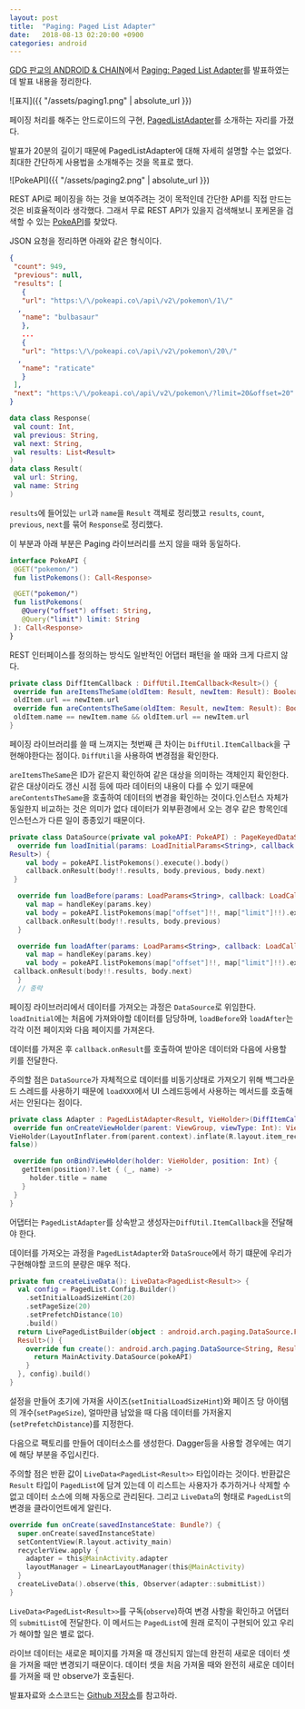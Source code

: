 ```yaml
---
layout: post
title:  "Paging: Paged List Adapter"
date:   2018-08-13 02:20:00 +0900
categories: android
---
```


[GDG 판교의 ANDROID & CHAIN](https://festa.io/events/62)에서 [Paging: Paged List Adapter](https://github.com/dalinaum/paged-list-adpater-demo/blob/master/paging.pdf)를 발표하였는데 발표 내용을 정리한다.

![표지]({{ "/assets/paging1.png" | absolute_url }})

페이징 처리를 해주는 안드로이드의 구현, [PagedListAdapter](https://developer.android.com/reference/android/arch/paging/PagedListAdapter)를 소개하는 자리를 가졌다.

발표가 20분의 길이기 때문에 PagedListAdapter에 대해 자세히 설명할 수는 없었다. 최대한 간단하게 사용법을 소개해주는 것을 목표로 했다.

![PokeAPI]({{ "/assets/paging2.png" | absolute_url }})

REST API로 페이징을 하는 것을 보여주려는 것이 목적인데 간단한 API를 직접 만드는 것은 비효율적이라 생각했다. 그래서 무료 REST API가 있을지 검색해보니 포케몬을 검색할 수 있는 [PokeAPI](https://pokeapi.co)를 찾았다.

JSON 요청을 정리하면 아래와 같은 형식이다.

```json
{
 "count": 949,
 "previous": null,
 "results": [
   {
   "url": "https:\/\/pokeapi.co\/api\/v2\/pokemon\/1\/"
  ,
   "name": "bulbasaur"
   },
   ...
   {
   "url": "https:\/\/pokeapi.co\/api\/v2\/pokemon\/20\/"
  ,
   "name": "raticate"
   }
 ],
 "next": "https:\/\/pokeapi.co\/api\/v2\/pokemon\/?limit=20&offset=20"
}
```

```kotlin
data class Response(
 val count: Int,
 val previous: String,
 val next: String,
 val results: List<Result>
)
data class Result(
 val url: String,
 val name: String
)
```

`results`에 들어있는 `url`과 `name`을 `Result` 객체로 정리했고 `results`, `count`, `previous`, `next`를 묶어 `Response`로 정리했다.

이 부분과 아래 부분은 Paging 라이브러리를 쓰지 않을 때와 동일하다.

```kotlin
interface PokeAPI {
 @GET("pokemon/")
 fun listPokemons(): Call<Response>

 @GET("pokemon/")
 fun listPokemons(
   @Query("offset") offset: String,
   @Query("limit") limit: String
 ): Call<Response>
}
```

REST 인터페이스를 정의하는 방식도 일반적인 어댑터 패턴을 쓸 때와 크게 다르지 않다.

```kotlin
private class DiffItemCallback : DiffUtil.ItemCallback<Result>() {
 override fun areItemsTheSame(oldItem: Result, newItem: Result): Boolean =
 oldItem.url == newItem.url
 override fun areContentsTheSame(oldItem: Result, newItem: Result): Boolean =
 oldItem.name == newItem.name && oldItem.url == newItem.url
}
```

페이징 라이브러리를 쓸 때 느껴지는 첫번째 큰 차이는 `DiffUtil.ItemCallback`을 구현해야한다는 점이다. `DiffUtil`을 사용하여 변경점을 확인한다.

`areItemsTheSame`은 ID가 같은지 확인하여 같은 대상을 의미하는 객체인지 확인한다. 같은 대상이라도 갱신 시점 등에 따라 데이터의 내용이 다를 수 있기 때문에 `areContentsTheSame`을 호출하여 데이터의 변경을 확인하는 것이다.인스턴스 자체가 동일한지 비교하는 것은 의미가 없다
 데이터가 외부환경에서 오는 경우 같은 항목인데 인스턴스가 다른 일이 종종있기 때문이다.

```kotlin
private class DataSource(private val pokeAPI: PokeAPI) : PageKeyedDataSource<String, Result>() {
  override fun loadInitial(params: LoadInitialParams<String>, callback: LoadInitialCallback<String,
Result>) {
    val body = pokeAPI.listPokemons().execute().body()
    callback.onResult(body!!.results, body.previous, body.next)
 }

  override fun loadBefore(params: LoadParams<String>, callback: LoadCallback<String, Result>) {
    val map = handleKey(params.key)
    val body = pokeAPI.listPokemons(map["offset"]!!, map["limit"]!!).execute().body()
    callback.onResult(body!!.results, body.previous)
  }

  override fun loadAfter(params: LoadParams<String>, callback: LoadCallback<String, Result>) {
    val map = handleKey(params.key)
    val body = pokeAPI.listPokemons(map["offset"]!!, map["limit"]!!).execute().body()
 callback.onResult(body!!.results, body.next)
  }
  // 중략
 ```

 페이징 라이브러리에서 데이터를 가져오는 과정은 `DataSource`로 위임한다. `loadInitial`에는 처음에 가져와야할 데이터를 담당하며, `loadBefore`와 `loadAfter`는 각각 이전 페이지와 다음 페이지를 가져온다.

 데이터를 가져온 후 `callback.onResult`를 호출하여 받아온 데이터와 다음에 사용할 키를 전달한다.

 주의할 점은 `DataSource`가 자체적으로 데이터를 비동기상태로 가져오기 위해 백그라운드 스레드를 사용하기 때문에 `loadXXX`에서 UI 스레드등에서 사용하는 메서드를 호출해서는 안된다는 점이다.

 ```kotlin
private class Adapter : PagedListAdapter<Result, VieHolder>(DiffItemCallback()) {
  override fun onCreateViewHolder(parent: ViewGroup, viewType: Int): VieHolder =
 VieHolder(LayoutInflater.from(parent.context).inflate(R.layout.item_recyclerview, parent,
false))

  override fun onBindViewHolder(holder: VieHolder, position: Int) {
    getItem(position)?.let { (_, name) ->
      holder.title = name
    }
  }
}
```

어댑터는 `PagedListAdapter`를 상속받고 생성자는`DiffUtil.ItemCallback`을 전달해야 한다.

데이터를 가져오는 과정을 `PagedListAdapter`와 `DataSrouce`에서 하기 떄문에 우리가 구현해야할 코드의 분량은 매우 적다.

```kotlin
private fun createLiveData(): LiveData<PagedList<Result>> {
  val config = PagedList.Config.Builder()
    .setInitialLoadSizeHint(20)
    .setPageSize(20)
    .setPrefetchDistance(10)
    .build()
  return LivePagedListBuilder(object : android.arch.paging.DataSource.Factory<String,
  Result>() {
    override fun create(): android.arch.paging.DataSource<String, Result> {
      return MainActivity.DataSource(pokeAPI)
    }
  }, config).build()
}
```

설정을 만들어 초기에 가져올 사이즈(`setInitialLoadSizeHint`)와 페이즈 당 아이템의 개수(`setPageSize`), 얼마만큼 남았을 때 다음 데이터를 가저올지(`setPrefetchDistance`)를 지정한다.

다음으로 팩토리를 만들어 데이터소스를 생성한다. Dagger등을 사용할 경우에는 여기에 해당 부분을 주입시킨다.

주의할 점은 반환 값이 `LiveData<PagedList<Result>>` 타입이라는 것이다. 반환값은 `Result` 타입이 `PagedList`에 담겨 있는데 이 리스트는 사용자가 추가하거나 삭제할 수 없고 데이터 소스에 의해 자동으로 관리된다. 그리고 `LiveData`의 형태로 `PagedList`의 변경을 클라이언트에게 알린다.

```kotlin
override fun onCreate(savedInstanceState: Bundle?) {
  super.onCreate(savedInstanceState)
  setContentView(R.layout.activity_main)
  recyclerView.apply {
    adapter = this@MainActivity.adapter
    layoutManager = LinearLayoutManager(this@MainActivity)
  }
  createLiveData().observe(this, Observer(adapter::submitList))
}
```

`LiveData<PagedList<Result>>`를 구독(`observe`)하여 변경 사항을 확인하고 어댑터의 `submitList`에 전달한다. 이 메서드는 `PagedList`에 원래 로직이 구현되어 있고 우리가 해야할 일은 별로 없다.

라이브 데이터는 새로운 페이지를 가져올 때 갱신되지 않는데 완전히 새로운 데이터 셋을 가져올 때만 변경되기 때문이다. 데이터 셋을 처음 가져올 때와 완전히 새로운 데이터를 가져올 때 만 observe가 호출된다.

발표자료와 소스코드는 [Github 저장소](https://github.com/dalinaum/paged-list-adpater-demo)를 참고하라.
